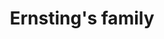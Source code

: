 ---
title: "Ernsting's family"
url: /berlin/ernstings-family-helene-weigel-platz/
shop: Kleidung
---